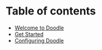 # Table of contents

* [Welcome to Doodle](README.md)
* [Get Started](get-started.md)
* [Configuring Doodle](configuring-doodle.md)
